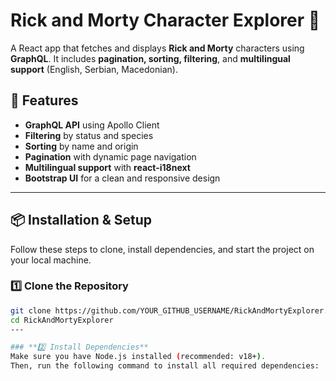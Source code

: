 # **Rick and Morty Character Explorer 🌌**  

A React app that fetches and displays **Rick and Morty** characters using **GraphQL**. It includes **pagination, sorting, filtering**, and **multilingual support** (English, Serbian, Macedonian).  

## **📜 Features**
- **GraphQL API** using Apollo Client  
- **Filtering** by status and species  
- **Sorting** by name and origin  
- **Pagination** with dynamic page navigation  
- **Multilingual support** with **react-i18next**  
- **Bootstrap UI** for a clean and responsive design  

---

## **📦 Installation & Setup**
Follow these steps to clone, install dependencies, and start the project on your local machine.  

### **1️⃣ Clone the Repository**
```sh
git clone https://github.com/YOUR_GITHUB_USERNAME/RickAndMortyExplorer.git
cd RickAndMortyExplorer
---

### **2️⃣ Install Dependencies**
Make sure you have Node.js installed (recommended: v18+).
Then, run the following command to install all required dependencies:
